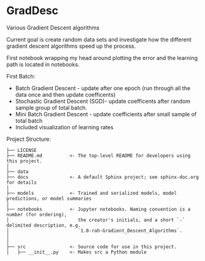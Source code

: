 # GradDesc
Various Gradient Descent algorithms

Current goal is create random data sets and investigate 
how the different gradient descent algorithms speed up the process.

First notebook wrapping my head around plotting the error and the learning path is located in notebooks. 


First Batch:

*   Batch Gradient Descent - update after one epoch (run through all the data once and then update coefficents)
*   Stochastic Gradient Descent (SGD)- update coefficents after random sample group of total batch. 
*   Mini Batch Gradient Descent - update coefficients after small sample of total batch
*   Included visualization of learning rates

Project Structure:

```
├── LICENSE
├── README.md          <- The top-level README for developers using this project.
│
├── data
├── docs               <- A default Sphinx project; see sphinx-doc.org for details
│
├── models             <- Trained and serialized models, model predictions, or model summaries
│
├── notebooks          <- Jupyter notebooks. Naming convention is a number (for ordering),
│                         the creator's initials, and a short `-` delimited description, e.g.
│                         `1.0-rah-Gradient_Descent_Algorithms`.
│
│
├── src                <- Source code for use in this project.
│   ├── __init__.py    <- Makes src a Python module
```